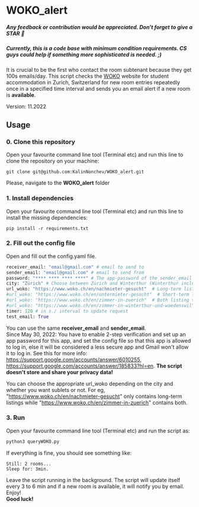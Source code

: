 # WOKO_alert
##### Any feedback or contribution would be appreciated. Don't forget to give a STAR :star2:
##### Currently, this is a code base with minimum condition requirements. CS guys could help if something more sophisticated is needed. ;)
It is crucial to be the first who contact the room subtenant because they get 100s emails/day. This script checks the [WOKO](http://www.woko.ch) website for student accommodation in Zurich, Switzerland for new room entries repeatedly once in a specified time interval and sends you an email alert if a new room is **available**.

Version: 11.2022

## Usage

### 0. Clone this repository 
Open your favourite command line tool (Terminal etc) and run this line to clone the repository on your machine:
```
git clone git@github.com:KalinNonchev/WOKO_alert.git
```

Please, navigate to the **WOKO_alert** folder

### 1. Install dependencies 

Open your favourite command line tool (Terminal etc) and run this line to install the missing dependencies:
```
pip install -r requirements.txt
```

### 2. Fill out the config file

Open and fill out the config.yaml file.

```python
receiver_email: "email@gmail.com" # email to send to
sender_email: "email@gmail.com" # email to send from 
password: "**** **** **** ****" # The app-password of the sender_email email
city: "Zürich" # Choose between Zürich and Winterthur (Winterthur includes Wädenswil listings)
url_woko: "https://www.woko.ch/en/nachmieter-gesucht"  # Long-term listings
#url_woko: "https://www.woko.ch/en/untermieter-gesucht"  # Short-term listings (sublets)
#url_woko: "https://www.woko.ch/en/zimmer-in-zuerich"  # Both listing types for Zurich (overrides the city parameter)
#url_woko: "https://www.woko.ch/en/zimmer-in-winterthur-und-waedenswil"  # Both listing types for Winterthur and Wädenswil (overrides the city parameter)
timer: 120 # in s./ interval to update request
test_email: True
```

You can use the same **receiver_email** and **sender_email**.  
Since May 30, 2022: You have to enable 2-step verification and set up an app password for this app, and set the config file so that this app is allowed to log in, else it will be considered a less secure app and Gmail won't allow it to log in. See this for more info: https://support.google.com/accounts/answer/6010255, https://support.google.com/accounts/answer/185833?hl=en.
**The script doesn't store and share your privacy data!**

You can choose the appropriate url_woko depending on the city and whether you want sublets or not. For eg, "https://www.woko.ch/en/nachmieter-gesucht" only contains long-term listings while "https://www.woko.ch/en/zimmer-in-zuerich" contains both.

### 3. Run

Open your favourite command line tool (Terminal etc) and run the script as: 

```python
python3 queryWOKO.py
```

If everything is fine, you should see something like:
```
Still: 2 rooms...
Sleep for: 3min.
```
Leave the script running in the background. The script will update itself every 3 to 6 min and if a new room is available, it will notify you by email. Enjoy! \
**Good luck!**
